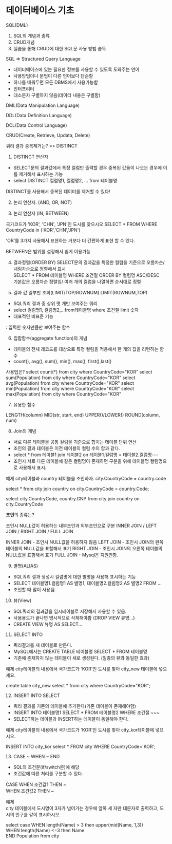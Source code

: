 

# 데이터베이스 기초

SQL(DML)

1. SQL의 개념과 종류
2. CRUD개념
3. 실습을 통해 CRUD에 대한 SQL문 사용 방법 습득

SQL => Structured Query Language

- 데이터베이스에 있는 필요한 정보를 사용할 수 있도록 도와주는 언어
- 사용방법이나 문법이 다른 언어보다 단순함
- 하나를 배워두면 모든 DBMS에서 사용가능함
- 인터프리터
- 대소문자 구별하지 않음(데이터 내용은 구별함)

DML(Data Manipulation Language)

DDL(Data Definition Language)

DCL(Data Control Language)

CRUD(Create, Retrieve, Updata, Delete)


쿼리 결과 중복제거는? => DISTINCT

1. DISTINCT 연산자
 - SELECT문의 결과값에서 특정 컬럼만 출력할 경우 중복된 값들이 나오는 경우에 이를 제거해서 표시하는 기능
 - select DISTINCT 컬럼명1, 컬럼명2, ... from 테이블명

DISTINCT를 사용해서 중복된 데이터를 제거할 수 있다!

2. 논리 연산자.
(AND, OR, NOT)


3. 논리 연산자
(IN, BETWEEN)

국가코드가 'KOR', 'CHN', 'JPN'인 도시를 찾으시오
SELECT * FROM WHERE CountryCode in ('KOR','CHN','JPN')

'OR'를 3가지 사용해서 표현하는 거보다 더 간편하게 표현 할 수 있다.

BETWEEN은 범위를 설정해서 쉽게 이용가능

4. 결과정렬(ORDER BY)
SELECT문의 결과값을 특정한 컬럼을 기준으로 오름차순/내림차순으로 정렬해서 표시  
SELECT * FROM 테이블명 WHERE 조건절 ORDER BY 컬럼명 ASC/DESC  
기본값은 오름차순 정렬임/ 여러 개의 컬럼을 나열하면 순서대로 정렬  

5. 결과 값 일부만 조회(LIMIT/TOP/ROWNUM)
 LIMIT(ROWNUM,TOP)
 - SQL쿼리 결과 중 상위 몃 개만 보여주는 쿼리
 - select 컬럼명1, 컬럼명2,...from테이블명 where 조건절 limit 숫자
 - 대표적인 비표준 기능

 : 입력한 숫자만큼만 보여주는 함수

6. 집합함수(aggregate function)의 개념
 - 테이블의 전체 레코드를 대상으로 특정 컬럼을 적용해서 한 개의 값을 리턴하는 함수
 - count(), avg(), sum(), min(), max(), first(),last()

 사용법은?
 select count(*) from city where CountryCode="KOR"
 select sum(Population) from city where CountryCode="KOR"
 select avg(Population) from city where CountryCode="KOR"
 select min(Population) from city where CountryCode="KOR"
 select max(Population) from city where CountryCode="KOR"

7. 유용한 함수

LENGTH(column)
MID(str, start, end)
UPPER()/LOWER()
ROUND(column, num)

8. Join의 개념

- 서로 다른 테이블을 공통 컬럼을 기준으로 합치는 테이블 단위 연산
- 조인의 결과 테이블은 이전 테이블의 컬럼 수의 합과 같다.
- select * from 테이블1 join 테이블2 on 테이블1.컬럼명 = 테이블2.컬럼명---
- 조인시 서로 다른 테이블에 같은 컬럼명이 존재하면 구분을 위해 테이블명 컬럼명으로 사용해서 표시.

예제
  city테이블과 country 테이블을 조인하자.
  city.CountryCode = country.code

select * from city join country on city.CountryCode = country.Code;

select city.CountryCode, country.GNP from city join country on city.CountryCode


**조인**의 종류는?

조인시 NULL값이 허용하는 내부조인과 외부조인으로 구분
INNER JOIN / LEFT JOIN / RIGHT JOIN / FULL JOIN

INNER JOIN - 조인시 NULL값을 허용하지 않음
LEFT JOIN - 조인시 JOIN의 왼쪽 테이블의 NULL값을 표함해서 표기
RIGHT JOIN - 조인시 JOIN의 오른쪽 테이블의 NULL값을 표함해서 표기
FULL JOIN - Mysql은 지원안함.

9. 별명(ALIAS)
- SQL쿼리 결과 생성시 컬럼명에 대한 별명을 사용해 표시하는 기능
- SELECT 테이블명1.컬럼명1 AS 별명1, 테이블명2.컬럼명2 AS 별명2 FROM ...
- 조인할 때 많이 사용됨.

10. 뷰(View)
- SQL쿼리의 결과값을 임시테이블로 저장해서 사용할 수 있음.
- 사용용도가 끝나면 명시적으로 삭제해야함 (DROP VIEW 뷰명...)
- CREATE VIEW 뷰명 AS SELECT...

11. SELECT INTO
- 쿼리결과를 새 테이블로 만든다.
- MySQL에서는 CREATE TABLE 테이블명 SELECT * FROM 테이블명
- 기존에 존재하지 않는 테이블이 새로 생성된다.
(일종의 뷰와 동일한 효과)

예제 city테이블의 내용에서 국가코드가 'KOR'인 도시를 찾아 city_new 테이블에 넣으세요.

create table city_new select * from city where CountryCode="KOR";

12. INSERT INTO SELECT
- 쿼리 결과를 기존의 테이블에 추가한다(기존 테이블이 존재해야함)
- INSERT INTO 테이블명1 SELECT * FROM 테이블명2 WHERE 조건절 ~~~
- SELECT하는 테이블과 INSERT하는 테이블이 동일해야 한다.

예제 city테이블의 내용에서 국가코드가 'KOR'인 도시를 찾아 city_kor테이블에 넣으시오.

INSERT INTO city_kor select * FROM city WHERE CountryCode='KOR';

13. CASE ~ WHEN ~ END

- SQL의 조건문(if/switch문)에 해당
- 조건값에 따른 처리를 구분할 수 있다.

 CASE WHEN 조건값1 THEN ~  
      WHEN 조건값2 THEN ~  

 예제  
 city 테이블에서 도시명이 3자가 넘어가는 경우에 앞쪽 세 자만 대문자로 출력하고, 도시의 인구를 같이 표시하시오.

 select case WHEN length(Name) > 3 then upper(mid(Name, 1,3))  
 WHEN length(Name) <=3 then Name  
 END Population from city  
